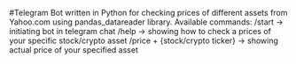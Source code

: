 #Telegram Bot written in Python for checking prices of different assets from Yahoo.com using pandas_datareader library.
Available commands: 
/start -> initiating bot in telegram chat 
/help -> showing how to check a prices of your specific stock/crypto asset 
/price + {stock/crypto ticker} -> showing actual price of your specified asset

